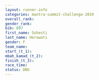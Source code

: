 ```yaml
---
layout: runner-info 
categories: mantra-summit-challenge-2019 
overall_rank:
gender_rank:
bib: 897
first_name: Suhesti
last_name: Herawati
gender: F
team_name:
start_(t_1): 
mbah_kamad_(t_2): 
finish_(t_3): 
race_time: 
status: DNS
---
```

